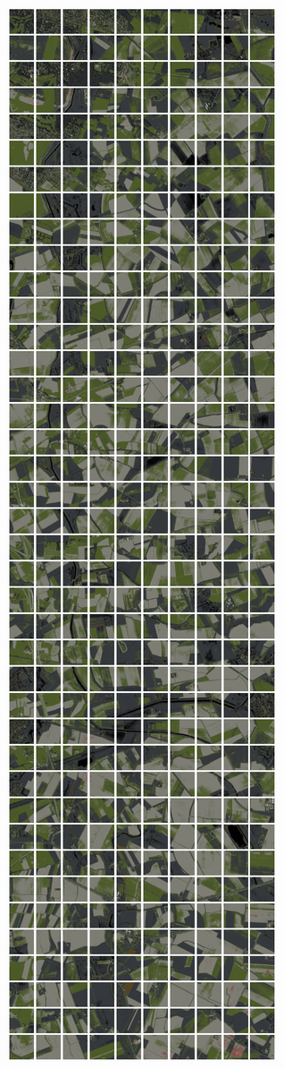<html>
<div>
<img src="https://github.com/HakkaTjakka/NL_TILE_MAP/blob/main/18/589/-1037/r.5890.-10370.png" height="44" width="44">
<img src="https://github.com/HakkaTjakka/NL_TILE_MAP/blob/main/18/589/-1037/r.5891.-10370.png" height="44" width="44">
<img src="https://github.com/HakkaTjakka/NL_TILE_MAP/blob/main/18/589/-1037/r.5892.-10370.png" height="44" width="44">
<img src="https://github.com/HakkaTjakka/NL_TILE_MAP/blob/main/18/589/-1037/r.5893.-10370.png" height="44" width="44">
<img src="https://github.com/HakkaTjakka/NL_TILE_MAP/blob/main/18/589/-1037/r.5894.-10370.png" height="44" width="44">
<img src="https://github.com/HakkaTjakka/NL_TILE_MAP/blob/main/18/589/-1037/r.5895.-10370.png" height="44" width="44">
<img src="https://github.com/HakkaTjakka/NL_TILE_MAP/blob/main/18/589/-1037/r.5896.-10370.png" height="44" width="44">
<img src="https://github.com/HakkaTjakka/NL_TILE_MAP/blob/main/18/589/-1037/r.5897.-10370.png" height="44" width="44">
<img src="https://github.com/HakkaTjakka/NL_TILE_MAP/blob/main/18/589/-1037/r.5898.-10370.png" height="44" width="44">
<img src="https://github.com/HakkaTjakka/NL_TILE_MAP/blob/main/18/589/-1037/r.5899.-10370.png" height="44" width="44">
<img src="https://github.com/HakkaTjakka/NL_TILE_MAP/blob/main/18/590/-1037/r.5900.-10370.png" height="44" width="44">
<img src="https://github.com/HakkaTjakka/NL_TILE_MAP/blob/main/18/590/-1037/r.5901.-10370.png" height="44" width="44">
<img src="https://github.com/HakkaTjakka/NL_TILE_MAP/blob/main/18/590/-1037/r.5902.-10370.png" height="44" width="44">
<img src="https://github.com/HakkaTjakka/NL_TILE_MAP/blob/main/18/590/-1037/r.5903.-10370.png" height="44" width="44">
<img src="https://github.com/HakkaTjakka/NL_TILE_MAP/blob/main/18/590/-1037/r.5904.-10370.png" height="44" width="44">
<img src="https://github.com/HakkaTjakka/NL_TILE_MAP/blob/main/18/590/-1037/r.5905.-10370.png" height="44" width="44">
<img src="https://github.com/HakkaTjakka/NL_TILE_MAP/blob/main/18/590/-1037/r.5906.-10370.png" height="44" width="44">
<img src="https://github.com/HakkaTjakka/NL_TILE_MAP/blob/main/18/590/-1037/r.5907.-10370.png" height="44" width="44">
<img src="https://github.com/HakkaTjakka/NL_TILE_MAP/blob/main/18/590/-1037/r.5908.-10370.png" height="44" width="44">
<img src="https://github.com/HakkaTjakka/NL_TILE_MAP/blob/main/18/590/-1037/r.5909.-10370.png" height="44" width="44">
<br>
<img src="https://github.com/HakkaTjakka/NL_TILE_MAP/blob/main/18/589/-1037/r.5890.-10369.png" height="44" width="44">
<img src="https://github.com/HakkaTjakka/NL_TILE_MAP/blob/main/18/589/-1037/r.5891.-10369.png" height="44" width="44">
<img src="https://github.com/HakkaTjakka/NL_TILE_MAP/blob/main/18/589/-1037/r.5892.-10369.png" height="44" width="44">
<img src="https://github.com/HakkaTjakka/NL_TILE_MAP/blob/main/18/589/-1037/r.5893.-10369.png" height="44" width="44">
<img src="https://github.com/HakkaTjakka/NL_TILE_MAP/blob/main/18/589/-1037/r.5894.-10369.png" height="44" width="44">
<img src="https://github.com/HakkaTjakka/NL_TILE_MAP/blob/main/18/589/-1037/r.5895.-10369.png" height="44" width="44">
<img src="https://github.com/HakkaTjakka/NL_TILE_MAP/blob/main/18/589/-1037/r.5896.-10369.png" height="44" width="44">
<img src="https://github.com/HakkaTjakka/NL_TILE_MAP/blob/main/18/589/-1037/r.5897.-10369.png" height="44" width="44">
<img src="https://github.com/HakkaTjakka/NL_TILE_MAP/blob/main/18/589/-1037/r.5898.-10369.png" height="44" width="44">
<img src="https://github.com/HakkaTjakka/NL_TILE_MAP/blob/main/18/589/-1037/r.5899.-10369.png" height="44" width="44">
<img src="https://github.com/HakkaTjakka/NL_TILE_MAP/blob/main/18/590/-1037/r.5900.-10369.png" height="44" width="44">
<img src="https://github.com/HakkaTjakka/NL_TILE_MAP/blob/main/18/590/-1037/r.5901.-10369.png" height="44" width="44">
<img src="https://github.com/HakkaTjakka/NL_TILE_MAP/blob/main/18/590/-1037/r.5902.-10369.png" height="44" width="44">
<img src="https://github.com/HakkaTjakka/NL_TILE_MAP/blob/main/18/590/-1037/r.5903.-10369.png" height="44" width="44">
<img src="https://github.com/HakkaTjakka/NL_TILE_MAP/blob/main/18/590/-1037/r.5904.-10369.png" height="44" width="44">
<img src="https://github.com/HakkaTjakka/NL_TILE_MAP/blob/main/18/590/-1037/r.5905.-10369.png" height="44" width="44">
<img src="https://github.com/HakkaTjakka/NL_TILE_MAP/blob/main/18/590/-1037/r.5906.-10369.png" height="44" width="44">
<img src="https://github.com/HakkaTjakka/NL_TILE_MAP/blob/main/18/590/-1037/r.5907.-10369.png" height="44" width="44">
<img src="https://github.com/HakkaTjakka/NL_TILE_MAP/blob/main/18/590/-1037/r.5908.-10369.png" height="44" width="44">
<img src="https://github.com/HakkaTjakka/NL_TILE_MAP/blob/main/18/590/-1037/r.5909.-10369.png" height="44" width="44">
<br>
<img src="https://github.com/HakkaTjakka/NL_TILE_MAP/blob/main/18/589/-1037/r.5890.-10368.png" height="44" width="44">
<img src="https://github.com/HakkaTjakka/NL_TILE_MAP/blob/main/18/589/-1037/r.5891.-10368.png" height="44" width="44">
<img src="https://github.com/HakkaTjakka/NL_TILE_MAP/blob/main/18/589/-1037/r.5892.-10368.png" height="44" width="44">
<img src="https://github.com/HakkaTjakka/NL_TILE_MAP/blob/main/18/589/-1037/r.5893.-10368.png" height="44" width="44">
<img src="https://github.com/HakkaTjakka/NL_TILE_MAP/blob/main/18/589/-1037/r.5894.-10368.png" height="44" width="44">
<img src="https://github.com/HakkaTjakka/NL_TILE_MAP/blob/main/18/589/-1037/r.5895.-10368.png" height="44" width="44">
<img src="https://github.com/HakkaTjakka/NL_TILE_MAP/blob/main/18/589/-1037/r.5896.-10368.png" height="44" width="44">
<img src="https://github.com/HakkaTjakka/NL_TILE_MAP/blob/main/18/589/-1037/r.5897.-10368.png" height="44" width="44">
<img src="https://github.com/HakkaTjakka/NL_TILE_MAP/blob/main/18/589/-1037/r.5898.-10368.png" height="44" width="44">
<img src="https://github.com/HakkaTjakka/NL_TILE_MAP/blob/main/18/589/-1037/r.5899.-10368.png" height="44" width="44">
<img src="https://github.com/HakkaTjakka/NL_TILE_MAP/blob/main/18/590/-1037/r.5900.-10368.png" height="44" width="44">
<img src="https://github.com/HakkaTjakka/NL_TILE_MAP/blob/main/18/590/-1037/r.5901.-10368.png" height="44" width="44">
<img src="https://github.com/HakkaTjakka/NL_TILE_MAP/blob/main/18/590/-1037/r.5902.-10368.png" height="44" width="44">
<img src="https://github.com/HakkaTjakka/NL_TILE_MAP/blob/main/18/590/-1037/r.5903.-10368.png" height="44" width="44">
<img src="https://github.com/HakkaTjakka/NL_TILE_MAP/blob/main/18/590/-1037/r.5904.-10368.png" height="44" width="44">
<img src="https://github.com/HakkaTjakka/NL_TILE_MAP/blob/main/18/590/-1037/r.5905.-10368.png" height="44" width="44">
<img src="https://github.com/HakkaTjakka/NL_TILE_MAP/blob/main/18/590/-1037/r.5906.-10368.png" height="44" width="44">
<img src="https://github.com/HakkaTjakka/NL_TILE_MAP/blob/main/18/590/-1037/r.5907.-10368.png" height="44" width="44">
<img src="https://github.com/HakkaTjakka/NL_TILE_MAP/blob/main/18/590/-1037/r.5908.-10368.png" height="44" width="44">
<img src="https://github.com/HakkaTjakka/NL_TILE_MAP/blob/main/18/590/-1037/r.5909.-10368.png" height="44" width="44">
<br>
<img src="https://github.com/HakkaTjakka/NL_TILE_MAP/blob/main/18/589/-1037/r.5890.-10367.png" height="44" width="44">
<img src="https://github.com/HakkaTjakka/NL_TILE_MAP/blob/main/18/589/-1037/r.5891.-10367.png" height="44" width="44">
<img src="https://github.com/HakkaTjakka/NL_TILE_MAP/blob/main/18/589/-1037/r.5892.-10367.png" height="44" width="44">
<img src="https://github.com/HakkaTjakka/NL_TILE_MAP/blob/main/18/589/-1037/r.5893.-10367.png" height="44" width="44">
<img src="https://github.com/HakkaTjakka/NL_TILE_MAP/blob/main/18/589/-1037/r.5894.-10367.png" height="44" width="44">
<img src="https://github.com/HakkaTjakka/NL_TILE_MAP/blob/main/18/589/-1037/r.5895.-10367.png" height="44" width="44">
<img src="https://github.com/HakkaTjakka/NL_TILE_MAP/blob/main/18/589/-1037/r.5896.-10367.png" height="44" width="44">
<img src="https://github.com/HakkaTjakka/NL_TILE_MAP/blob/main/18/589/-1037/r.5897.-10367.png" height="44" width="44">
<img src="https://github.com/HakkaTjakka/NL_TILE_MAP/blob/main/18/589/-1037/r.5898.-10367.png" height="44" width="44">
<img src="https://github.com/HakkaTjakka/NL_TILE_MAP/blob/main/18/589/-1037/r.5899.-10367.png" height="44" width="44">
<img src="https://github.com/HakkaTjakka/NL_TILE_MAP/blob/main/18/590/-1037/r.5900.-10367.png" height="44" width="44">
<img src="https://github.com/HakkaTjakka/NL_TILE_MAP/blob/main/18/590/-1037/r.5901.-10367.png" height="44" width="44">
<img src="https://github.com/HakkaTjakka/NL_TILE_MAP/blob/main/18/590/-1037/r.5902.-10367.png" height="44" width="44">
<img src="https://github.com/HakkaTjakka/NL_TILE_MAP/blob/main/18/590/-1037/r.5903.-10367.png" height="44" width="44">
<img src="https://github.com/HakkaTjakka/NL_TILE_MAP/blob/main/18/590/-1037/r.5904.-10367.png" height="44" width="44">
<img src="https://github.com/HakkaTjakka/NL_TILE_MAP/blob/main/18/590/-1037/r.5905.-10367.png" height="44" width="44">
<img src="https://github.com/HakkaTjakka/NL_TILE_MAP/blob/main/18/590/-1037/r.5906.-10367.png" height="44" width="44">
<img src="https://github.com/HakkaTjakka/NL_TILE_MAP/blob/main/18/590/-1037/r.5907.-10367.png" height="44" width="44">
<img src="https://github.com/HakkaTjakka/NL_TILE_MAP/blob/main/18/590/-1037/r.5908.-10367.png" height="44" width="44">
<img src="https://github.com/HakkaTjakka/NL_TILE_MAP/blob/main/18/590/-1037/r.5909.-10367.png" height="44" width="44">
<br>
<img src="https://github.com/HakkaTjakka/NL_TILE_MAP/blob/main/18/589/-1037/r.5890.-10366.png" height="44" width="44">
<img src="https://github.com/HakkaTjakka/NL_TILE_MAP/blob/main/18/589/-1037/r.5891.-10366.png" height="44" width="44">
<img src="https://github.com/HakkaTjakka/NL_TILE_MAP/blob/main/18/589/-1037/r.5892.-10366.png" height="44" width="44">
<img src="https://github.com/HakkaTjakka/NL_TILE_MAP/blob/main/18/589/-1037/r.5893.-10366.png" height="44" width="44">
<img src="https://github.com/HakkaTjakka/NL_TILE_MAP/blob/main/18/589/-1037/r.5894.-10366.png" height="44" width="44">
<img src="https://github.com/HakkaTjakka/NL_TILE_MAP/blob/main/18/589/-1037/r.5895.-10366.png" height="44" width="44">
<img src="https://github.com/HakkaTjakka/NL_TILE_MAP/blob/main/18/589/-1037/r.5896.-10366.png" height="44" width="44">
<img src="https://github.com/HakkaTjakka/NL_TILE_MAP/blob/main/18/589/-1037/r.5897.-10366.png" height="44" width="44">
<img src="https://github.com/HakkaTjakka/NL_TILE_MAP/blob/main/18/589/-1037/r.5898.-10366.png" height="44" width="44">
<img src="https://github.com/HakkaTjakka/NL_TILE_MAP/blob/main/18/589/-1037/r.5899.-10366.png" height="44" width="44">
<img src="https://github.com/HakkaTjakka/NL_TILE_MAP/blob/main/18/590/-1037/r.5900.-10366.png" height="44" width="44">
<img src="https://github.com/HakkaTjakka/NL_TILE_MAP/blob/main/18/590/-1037/r.5901.-10366.png" height="44" width="44">
<img src="https://github.com/HakkaTjakka/NL_TILE_MAP/blob/main/18/590/-1037/r.5902.-10366.png" height="44" width="44">
<img src="https://github.com/HakkaTjakka/NL_TILE_MAP/blob/main/18/590/-1037/r.5903.-10366.png" height="44" width="44">
<img src="https://github.com/HakkaTjakka/NL_TILE_MAP/blob/main/18/590/-1037/r.5904.-10366.png" height="44" width="44">
<img src="https://github.com/HakkaTjakka/NL_TILE_MAP/blob/main/18/590/-1037/r.5905.-10366.png" height="44" width="44">
<img src="https://github.com/HakkaTjakka/NL_TILE_MAP/blob/main/18/590/-1037/r.5906.-10366.png" height="44" width="44">
<img src="https://github.com/HakkaTjakka/NL_TILE_MAP/blob/main/18/590/-1037/r.5907.-10366.png" height="44" width="44">
<img src="https://github.com/HakkaTjakka/NL_TILE_MAP/blob/main/18/590/-1037/r.5908.-10366.png" height="44" width="44">
<img src="https://github.com/HakkaTjakka/NL_TILE_MAP/blob/main/18/590/-1037/r.5909.-10366.png" height="44" width="44">
<br>
<img src="https://github.com/HakkaTjakka/NL_TILE_MAP/blob/main/18/589/-1037/r.5890.-10365.png" height="44" width="44">
<img src="https://github.com/HakkaTjakka/NL_TILE_MAP/blob/main/18/589/-1037/r.5891.-10365.png" height="44" width="44">
<img src="https://github.com/HakkaTjakka/NL_TILE_MAP/blob/main/18/589/-1037/r.5892.-10365.png" height="44" width="44">
<img src="https://github.com/HakkaTjakka/NL_TILE_MAP/blob/main/18/589/-1037/r.5893.-10365.png" height="44" width="44">
<img src="https://github.com/HakkaTjakka/NL_TILE_MAP/blob/main/18/589/-1037/r.5894.-10365.png" height="44" width="44">
<img src="https://github.com/HakkaTjakka/NL_TILE_MAP/blob/main/18/589/-1037/r.5895.-10365.png" height="44" width="44">
<img src="https://github.com/HakkaTjakka/NL_TILE_MAP/blob/main/18/589/-1037/r.5896.-10365.png" height="44" width="44">
<img src="https://github.com/HakkaTjakka/NL_TILE_MAP/blob/main/18/589/-1037/r.5897.-10365.png" height="44" width="44">
<img src="https://github.com/HakkaTjakka/NL_TILE_MAP/blob/main/18/589/-1037/r.5898.-10365.png" height="44" width="44">
<img src="https://github.com/HakkaTjakka/NL_TILE_MAP/blob/main/18/589/-1037/r.5899.-10365.png" height="44" width="44">
<img src="https://github.com/HakkaTjakka/NL_TILE_MAP/blob/main/18/590/-1037/r.5900.-10365.png" height="44" width="44">
<img src="https://github.com/HakkaTjakka/NL_TILE_MAP/blob/main/18/590/-1037/r.5901.-10365.png" height="44" width="44">
<img src="https://github.com/HakkaTjakka/NL_TILE_MAP/blob/main/18/590/-1037/r.5902.-10365.png" height="44" width="44">
<img src="https://github.com/HakkaTjakka/NL_TILE_MAP/blob/main/18/590/-1037/r.5903.-10365.png" height="44" width="44">
<img src="https://github.com/HakkaTjakka/NL_TILE_MAP/blob/main/18/590/-1037/r.5904.-10365.png" height="44" width="44">
<img src="https://github.com/HakkaTjakka/NL_TILE_MAP/blob/main/18/590/-1037/r.5905.-10365.png" height="44" width="44">
<img src="https://github.com/HakkaTjakka/NL_TILE_MAP/blob/main/18/590/-1037/r.5906.-10365.png" height="44" width="44">
<img src="https://github.com/HakkaTjakka/NL_TILE_MAP/blob/main/18/590/-1037/r.5907.-10365.png" height="44" width="44">
<img src="https://github.com/HakkaTjakka/NL_TILE_MAP/blob/main/18/590/-1037/r.5908.-10365.png" height="44" width="44">
<img src="https://github.com/HakkaTjakka/NL_TILE_MAP/blob/main/18/590/-1037/r.5909.-10365.png" height="44" width="44">
<br>
<img src="https://github.com/HakkaTjakka/NL_TILE_MAP/blob/main/18/589/-1037/r.5890.-10364.png" height="44" width="44">
<img src="https://github.com/HakkaTjakka/NL_TILE_MAP/blob/main/18/589/-1037/r.5891.-10364.png" height="44" width="44">
<img src="https://github.com/HakkaTjakka/NL_TILE_MAP/blob/main/18/589/-1037/r.5892.-10364.png" height="44" width="44">
<img src="https://github.com/HakkaTjakka/NL_TILE_MAP/blob/main/18/589/-1037/r.5893.-10364.png" height="44" width="44">
<img src="https://github.com/HakkaTjakka/NL_TILE_MAP/blob/main/18/589/-1037/r.5894.-10364.png" height="44" width="44">
<img src="https://github.com/HakkaTjakka/NL_TILE_MAP/blob/main/18/589/-1037/r.5895.-10364.png" height="44" width="44">
<img src="https://github.com/HakkaTjakka/NL_TILE_MAP/blob/main/18/589/-1037/r.5896.-10364.png" height="44" width="44">
<img src="https://github.com/HakkaTjakka/NL_TILE_MAP/blob/main/18/589/-1037/r.5897.-10364.png" height="44" width="44">
<img src="https://github.com/HakkaTjakka/NL_TILE_MAP/blob/main/18/589/-1037/r.5898.-10364.png" height="44" width="44">
<img src="https://github.com/HakkaTjakka/NL_TILE_MAP/blob/main/18/589/-1037/r.5899.-10364.png" height="44" width="44">
<img src="https://github.com/HakkaTjakka/NL_TILE_MAP/blob/main/18/590/-1037/r.5900.-10364.png" height="44" width="44">
<img src="https://github.com/HakkaTjakka/NL_TILE_MAP/blob/main/18/590/-1037/r.5901.-10364.png" height="44" width="44">
<img src="https://github.com/HakkaTjakka/NL_TILE_MAP/blob/main/18/590/-1037/r.5902.-10364.png" height="44" width="44">
<img src="https://github.com/HakkaTjakka/NL_TILE_MAP/blob/main/18/590/-1037/r.5903.-10364.png" height="44" width="44">
<img src="https://github.com/HakkaTjakka/NL_TILE_MAP/blob/main/18/590/-1037/r.5904.-10364.png" height="44" width="44">
<img src="https://github.com/HakkaTjakka/NL_TILE_MAP/blob/main/18/590/-1037/r.5905.-10364.png" height="44" width="44">
<img src="https://github.com/HakkaTjakka/NL_TILE_MAP/blob/main/18/590/-1037/r.5906.-10364.png" height="44" width="44">
<img src="https://github.com/HakkaTjakka/NL_TILE_MAP/blob/main/18/590/-1037/r.5907.-10364.png" height="44" width="44">
<img src="https://github.com/HakkaTjakka/NL_TILE_MAP/blob/main/18/590/-1037/r.5908.-10364.png" height="44" width="44">
<img src="https://github.com/HakkaTjakka/NL_TILE_MAP/blob/main/18/590/-1037/r.5909.-10364.png" height="44" width="44">
<br>
<img src="https://github.com/HakkaTjakka/NL_TILE_MAP/blob/main/18/589/-1037/r.5890.-10363.png" height="44" width="44">
<img src="https://github.com/HakkaTjakka/NL_TILE_MAP/blob/main/18/589/-1037/r.5891.-10363.png" height="44" width="44">
<img src="https://github.com/HakkaTjakka/NL_TILE_MAP/blob/main/18/589/-1037/r.5892.-10363.png" height="44" width="44">
<img src="https://github.com/HakkaTjakka/NL_TILE_MAP/blob/main/18/589/-1037/r.5893.-10363.png" height="44" width="44">
<img src="https://github.com/HakkaTjakka/NL_TILE_MAP/blob/main/18/589/-1037/r.5894.-10363.png" height="44" width="44">
<img src="https://github.com/HakkaTjakka/NL_TILE_MAP/blob/main/18/589/-1037/r.5895.-10363.png" height="44" width="44">
<img src="https://github.com/HakkaTjakka/NL_TILE_MAP/blob/main/18/589/-1037/r.5896.-10363.png" height="44" width="44">
<img src="https://github.com/HakkaTjakka/NL_TILE_MAP/blob/main/18/589/-1037/r.5897.-10363.png" height="44" width="44">
<img src="https://github.com/HakkaTjakka/NL_TILE_MAP/blob/main/18/589/-1037/r.5898.-10363.png" height="44" width="44">
<img src="https://github.com/HakkaTjakka/NL_TILE_MAP/blob/main/18/589/-1037/r.5899.-10363.png" height="44" width="44">
<img src="https://github.com/HakkaTjakka/NL_TILE_MAP/blob/main/18/590/-1037/r.5900.-10363.png" height="44" width="44">
<img src="https://github.com/HakkaTjakka/NL_TILE_MAP/blob/main/18/590/-1037/r.5901.-10363.png" height="44" width="44">
<img src="https://github.com/HakkaTjakka/NL_TILE_MAP/blob/main/18/590/-1037/r.5902.-10363.png" height="44" width="44">
<img src="https://github.com/HakkaTjakka/NL_TILE_MAP/blob/main/18/590/-1037/r.5903.-10363.png" height="44" width="44">
<img src="https://github.com/HakkaTjakka/NL_TILE_MAP/blob/main/18/590/-1037/r.5904.-10363.png" height="44" width="44">
<img src="https://github.com/HakkaTjakka/NL_TILE_MAP/blob/main/18/590/-1037/r.5905.-10363.png" height="44" width="44">
<img src="https://github.com/HakkaTjakka/NL_TILE_MAP/blob/main/18/590/-1037/r.5906.-10363.png" height="44" width="44">
<img src="https://github.com/HakkaTjakka/NL_TILE_MAP/blob/main/18/590/-1037/r.5907.-10363.png" height="44" width="44">
<img src="https://github.com/HakkaTjakka/NL_TILE_MAP/blob/main/18/590/-1037/r.5908.-10363.png" height="44" width="44">
<img src="https://github.com/HakkaTjakka/NL_TILE_MAP/blob/main/18/590/-1037/r.5909.-10363.png" height="44" width="44">
<br>
<img src="https://github.com/HakkaTjakka/NL_TILE_MAP/blob/main/18/589/-1037/r.5890.-10362.png" height="44" width="44">
<img src="https://github.com/HakkaTjakka/NL_TILE_MAP/blob/main/18/589/-1037/r.5891.-10362.png" height="44" width="44">
<img src="https://github.com/HakkaTjakka/NL_TILE_MAP/blob/main/18/589/-1037/r.5892.-10362.png" height="44" width="44">
<img src="https://github.com/HakkaTjakka/NL_TILE_MAP/blob/main/18/589/-1037/r.5893.-10362.png" height="44" width="44">
<img src="https://github.com/HakkaTjakka/NL_TILE_MAP/blob/main/18/589/-1037/r.5894.-10362.png" height="44" width="44">
<img src="https://github.com/HakkaTjakka/NL_TILE_MAP/blob/main/18/589/-1037/r.5895.-10362.png" height="44" width="44">
<img src="https://github.com/HakkaTjakka/NL_TILE_MAP/blob/main/18/589/-1037/r.5896.-10362.png" height="44" width="44">
<img src="https://github.com/HakkaTjakka/NL_TILE_MAP/blob/main/18/589/-1037/r.5897.-10362.png" height="44" width="44">
<img src="https://github.com/HakkaTjakka/NL_TILE_MAP/blob/main/18/589/-1037/r.5898.-10362.png" height="44" width="44">
<img src="https://github.com/HakkaTjakka/NL_TILE_MAP/blob/main/18/589/-1037/r.5899.-10362.png" height="44" width="44">
<img src="https://github.com/HakkaTjakka/NL_TILE_MAP/blob/main/18/590/-1037/r.5900.-10362.png" height="44" width="44">
<img src="https://github.com/HakkaTjakka/NL_TILE_MAP/blob/main/18/590/-1037/r.5901.-10362.png" height="44" width="44">
<img src="https://github.com/HakkaTjakka/NL_TILE_MAP/blob/main/18/590/-1037/r.5902.-10362.png" height="44" width="44">
<img src="https://github.com/HakkaTjakka/NL_TILE_MAP/blob/main/18/590/-1037/r.5903.-10362.png" height="44" width="44">
<img src="https://github.com/HakkaTjakka/NL_TILE_MAP/blob/main/18/590/-1037/r.5904.-10362.png" height="44" width="44">
<img src="https://github.com/HakkaTjakka/NL_TILE_MAP/blob/main/18/590/-1037/r.5905.-10362.png" height="44" width="44">
<img src="https://github.com/HakkaTjakka/NL_TILE_MAP/blob/main/18/590/-1037/r.5906.-10362.png" height="44" width="44">
<img src="https://github.com/HakkaTjakka/NL_TILE_MAP/blob/main/18/590/-1037/r.5907.-10362.png" height="44" width="44">
<img src="https://github.com/HakkaTjakka/NL_TILE_MAP/blob/main/18/590/-1037/r.5908.-10362.png" height="44" width="44">
<img src="https://github.com/HakkaTjakka/NL_TILE_MAP/blob/main/18/590/-1037/r.5909.-10362.png" height="44" width="44">
<br>
<img src="https://github.com/HakkaTjakka/NL_TILE_MAP/blob/main/18/589/-1037/r.5890.-10361.png" height="44" width="44">
<img src="https://github.com/HakkaTjakka/NL_TILE_MAP/blob/main/18/589/-1037/r.5891.-10361.png" height="44" width="44">
<img src="https://github.com/HakkaTjakka/NL_TILE_MAP/blob/main/18/589/-1037/r.5892.-10361.png" height="44" width="44">
<img src="https://github.com/HakkaTjakka/NL_TILE_MAP/blob/main/18/589/-1037/r.5893.-10361.png" height="44" width="44">
<img src="https://github.com/HakkaTjakka/NL_TILE_MAP/blob/main/18/589/-1037/r.5894.-10361.png" height="44" width="44">
<img src="https://github.com/HakkaTjakka/NL_TILE_MAP/blob/main/18/589/-1037/r.5895.-10361.png" height="44" width="44">
<img src="https://github.com/HakkaTjakka/NL_TILE_MAP/blob/main/18/589/-1037/r.5896.-10361.png" height="44" width="44">
<img src="https://github.com/HakkaTjakka/NL_TILE_MAP/blob/main/18/589/-1037/r.5897.-10361.png" height="44" width="44">
<img src="https://github.com/HakkaTjakka/NL_TILE_MAP/blob/main/18/589/-1037/r.5898.-10361.png" height="44" width="44">
<img src="https://github.com/HakkaTjakka/NL_TILE_MAP/blob/main/18/589/-1037/r.5899.-10361.png" height="44" width="44">
<img src="https://github.com/HakkaTjakka/NL_TILE_MAP/blob/main/18/590/-1037/r.5900.-10361.png" height="44" width="44">
<img src="https://github.com/HakkaTjakka/NL_TILE_MAP/blob/main/18/590/-1037/r.5901.-10361.png" height="44" width="44">
<img src="https://github.com/HakkaTjakka/NL_TILE_MAP/blob/main/18/590/-1037/r.5902.-10361.png" height="44" width="44">
<img src="https://github.com/HakkaTjakka/NL_TILE_MAP/blob/main/18/590/-1037/r.5903.-10361.png" height="44" width="44">
<img src="https://github.com/HakkaTjakka/NL_TILE_MAP/blob/main/18/590/-1037/r.5904.-10361.png" height="44" width="44">
<img src="https://github.com/HakkaTjakka/NL_TILE_MAP/blob/main/18/590/-1037/r.5905.-10361.png" height="44" width="44">
<img src="https://github.com/HakkaTjakka/NL_TILE_MAP/blob/main/18/590/-1037/r.5906.-10361.png" height="44" width="44">
<img src="https://github.com/HakkaTjakka/NL_TILE_MAP/blob/main/18/590/-1037/r.5907.-10361.png" height="44" width="44">
<img src="https://github.com/HakkaTjakka/NL_TILE_MAP/blob/main/18/590/-1037/r.5908.-10361.png" height="44" width="44">
<img src="https://github.com/HakkaTjakka/NL_TILE_MAP/blob/main/18/590/-1037/r.5909.-10361.png" height="44" width="44">
<br>
<img src="https://github.com/HakkaTjakka/NL_TILE_MAP/blob/main/18/589/-1036/r.5890.-10360.png" height="44" width="44">
<img src="https://github.com/HakkaTjakka/NL_TILE_MAP/blob/main/18/589/-1036/r.5891.-10360.png" height="44" width="44">
<img src="https://github.com/HakkaTjakka/NL_TILE_MAP/blob/main/18/589/-1036/r.5892.-10360.png" height="44" width="44">
<img src="https://github.com/HakkaTjakka/NL_TILE_MAP/blob/main/18/589/-1036/r.5893.-10360.png" height="44" width="44">
<img src="https://github.com/HakkaTjakka/NL_TILE_MAP/blob/main/18/589/-1036/r.5894.-10360.png" height="44" width="44">
<img src="https://github.com/HakkaTjakka/NL_TILE_MAP/blob/main/18/589/-1036/r.5895.-10360.png" height="44" width="44">
<img src="https://github.com/HakkaTjakka/NL_TILE_MAP/blob/main/18/589/-1036/r.5896.-10360.png" height="44" width="44">
<img src="https://github.com/HakkaTjakka/NL_TILE_MAP/blob/main/18/589/-1036/r.5897.-10360.png" height="44" width="44">
<img src="https://github.com/HakkaTjakka/NL_TILE_MAP/blob/main/18/589/-1036/r.5898.-10360.png" height="44" width="44">
<img src="https://github.com/HakkaTjakka/NL_TILE_MAP/blob/main/18/589/-1036/r.5899.-10360.png" height="44" width="44">
<img src="https://github.com/HakkaTjakka/NL_TILE_MAP/blob/main/18/590/-1036/r.5900.-10360.png" height="44" width="44">
<img src="https://github.com/HakkaTjakka/NL_TILE_MAP/blob/main/18/590/-1036/r.5901.-10360.png" height="44" width="44">
<img src="https://github.com/HakkaTjakka/NL_TILE_MAP/blob/main/18/590/-1036/r.5902.-10360.png" height="44" width="44">
<img src="https://github.com/HakkaTjakka/NL_TILE_MAP/blob/main/18/590/-1036/r.5903.-10360.png" height="44" width="44">
<img src="https://github.com/HakkaTjakka/NL_TILE_MAP/blob/main/18/590/-1036/r.5904.-10360.png" height="44" width="44">
<img src="https://github.com/HakkaTjakka/NL_TILE_MAP/blob/main/18/590/-1036/r.5905.-10360.png" height="44" width="44">
<img src="https://github.com/HakkaTjakka/NL_TILE_MAP/blob/main/18/590/-1036/r.5906.-10360.png" height="44" width="44">
<img src="https://github.com/HakkaTjakka/NL_TILE_MAP/blob/main/18/590/-1036/r.5907.-10360.png" height="44" width="44">
<img src="https://github.com/HakkaTjakka/NL_TILE_MAP/blob/main/18/590/-1036/r.5908.-10360.png" height="44" width="44">
<img src="https://github.com/HakkaTjakka/NL_TILE_MAP/blob/main/18/590/-1036/r.5909.-10360.png" height="44" width="44">
<br>
<img src="https://github.com/HakkaTjakka/NL_TILE_MAP/blob/main/18/589/-1036/r.5890.-10359.png" height="44" width="44">
<img src="https://github.com/HakkaTjakka/NL_TILE_MAP/blob/main/18/589/-1036/r.5891.-10359.png" height="44" width="44">
<img src="https://github.com/HakkaTjakka/NL_TILE_MAP/blob/main/18/589/-1036/r.5892.-10359.png" height="44" width="44">
<img src="https://github.com/HakkaTjakka/NL_TILE_MAP/blob/main/18/589/-1036/r.5893.-10359.png" height="44" width="44">
<img src="https://github.com/HakkaTjakka/NL_TILE_MAP/blob/main/18/589/-1036/r.5894.-10359.png" height="44" width="44">
<img src="https://github.com/HakkaTjakka/NL_TILE_MAP/blob/main/18/589/-1036/r.5895.-10359.png" height="44" width="44">
<img src="https://github.com/HakkaTjakka/NL_TILE_MAP/blob/main/18/589/-1036/r.5896.-10359.png" height="44" width="44">
<img src="https://github.com/HakkaTjakka/NL_TILE_MAP/blob/main/18/589/-1036/r.5897.-10359.png" height="44" width="44">
<img src="https://github.com/HakkaTjakka/NL_TILE_MAP/blob/main/18/589/-1036/r.5898.-10359.png" height="44" width="44">
<img src="https://github.com/HakkaTjakka/NL_TILE_MAP/blob/main/18/589/-1036/r.5899.-10359.png" height="44" width="44">
<img src="https://github.com/HakkaTjakka/NL_TILE_MAP/blob/main/18/590/-1036/r.5900.-10359.png" height="44" width="44">
<img src="https://github.com/HakkaTjakka/NL_TILE_MAP/blob/main/18/590/-1036/r.5901.-10359.png" height="44" width="44">
<img src="https://github.com/HakkaTjakka/NL_TILE_MAP/blob/main/18/590/-1036/r.5902.-10359.png" height="44" width="44">
<img src="https://github.com/HakkaTjakka/NL_TILE_MAP/blob/main/18/590/-1036/r.5903.-10359.png" height="44" width="44">
<img src="https://github.com/HakkaTjakka/NL_TILE_MAP/blob/main/18/590/-1036/r.5904.-10359.png" height="44" width="44">
<img src="https://github.com/HakkaTjakka/NL_TILE_MAP/blob/main/18/590/-1036/r.5905.-10359.png" height="44" width="44">
<img src="https://github.com/HakkaTjakka/NL_TILE_MAP/blob/main/18/590/-1036/r.5906.-10359.png" height="44" width="44">
<img src="https://github.com/HakkaTjakka/NL_TILE_MAP/blob/main/18/590/-1036/r.5907.-10359.png" height="44" width="44">
<img src="https://github.com/HakkaTjakka/NL_TILE_MAP/blob/main/18/590/-1036/r.5908.-10359.png" height="44" width="44">
<img src="https://github.com/HakkaTjakka/NL_TILE_MAP/blob/main/18/590/-1036/r.5909.-10359.png" height="44" width="44">
<br>
<img src="https://github.com/HakkaTjakka/NL_TILE_MAP/blob/main/18/589/-1036/r.5890.-10358.png" height="44" width="44">
<img src="https://github.com/HakkaTjakka/NL_TILE_MAP/blob/main/18/589/-1036/r.5891.-10358.png" height="44" width="44">
<img src="https://github.com/HakkaTjakka/NL_TILE_MAP/blob/main/18/589/-1036/r.5892.-10358.png" height="44" width="44">
<img src="https://github.com/HakkaTjakka/NL_TILE_MAP/blob/main/18/589/-1036/r.5893.-10358.png" height="44" width="44">
<img src="https://github.com/HakkaTjakka/NL_TILE_MAP/blob/main/18/589/-1036/r.5894.-10358.png" height="44" width="44">
<img src="https://github.com/HakkaTjakka/NL_TILE_MAP/blob/main/18/589/-1036/r.5895.-10358.png" height="44" width="44">
<img src="https://github.com/HakkaTjakka/NL_TILE_MAP/blob/main/18/589/-1036/r.5896.-10358.png" height="44" width="44">
<img src="https://github.com/HakkaTjakka/NL_TILE_MAP/blob/main/18/589/-1036/r.5897.-10358.png" height="44" width="44">
<img src="https://github.com/HakkaTjakka/NL_TILE_MAP/blob/main/18/589/-1036/r.5898.-10358.png" height="44" width="44">
<img src="https://github.com/HakkaTjakka/NL_TILE_MAP/blob/main/18/589/-1036/r.5899.-10358.png" height="44" width="44">
<img src="https://github.com/HakkaTjakka/NL_TILE_MAP/blob/main/18/590/-1036/r.5900.-10358.png" height="44" width="44">
<img src="https://github.com/HakkaTjakka/NL_TILE_MAP/blob/main/18/590/-1036/r.5901.-10358.png" height="44" width="44">
<img src="https://github.com/HakkaTjakka/NL_TILE_MAP/blob/main/18/590/-1036/r.5902.-10358.png" height="44" width="44">
<img src="https://github.com/HakkaTjakka/NL_TILE_MAP/blob/main/18/590/-1036/r.5903.-10358.png" height="44" width="44">
<img src="https://github.com/HakkaTjakka/NL_TILE_MAP/blob/main/18/590/-1036/r.5904.-10358.png" height="44" width="44">
<img src="https://github.com/HakkaTjakka/NL_TILE_MAP/blob/main/18/590/-1036/r.5905.-10358.png" height="44" width="44">
<img src="https://github.com/HakkaTjakka/NL_TILE_MAP/blob/main/18/590/-1036/r.5906.-10358.png" height="44" width="44">
<img src="https://github.com/HakkaTjakka/NL_TILE_MAP/blob/main/18/590/-1036/r.5907.-10358.png" height="44" width="44">
<img src="https://github.com/HakkaTjakka/NL_TILE_MAP/blob/main/18/590/-1036/r.5908.-10358.png" height="44" width="44">
<img src="https://github.com/HakkaTjakka/NL_TILE_MAP/blob/main/18/590/-1036/r.5909.-10358.png" height="44" width="44">
<br>
<img src="https://github.com/HakkaTjakka/NL_TILE_MAP/blob/main/18/589/-1036/r.5890.-10357.png" height="44" width="44">
<img src="https://github.com/HakkaTjakka/NL_TILE_MAP/blob/main/18/589/-1036/r.5891.-10357.png" height="44" width="44">
<img src="https://github.com/HakkaTjakka/NL_TILE_MAP/blob/main/18/589/-1036/r.5892.-10357.png" height="44" width="44">
<img src="https://github.com/HakkaTjakka/NL_TILE_MAP/blob/main/18/589/-1036/r.5893.-10357.png" height="44" width="44">
<img src="https://github.com/HakkaTjakka/NL_TILE_MAP/blob/main/18/589/-1036/r.5894.-10357.png" height="44" width="44">
<img src="https://github.com/HakkaTjakka/NL_TILE_MAP/blob/main/18/589/-1036/r.5895.-10357.png" height="44" width="44">
<img src="https://github.com/HakkaTjakka/NL_TILE_MAP/blob/main/18/589/-1036/r.5896.-10357.png" height="44" width="44">
<img src="https://github.com/HakkaTjakka/NL_TILE_MAP/blob/main/18/589/-1036/r.5897.-10357.png" height="44" width="44">
<img src="https://github.com/HakkaTjakka/NL_TILE_MAP/blob/main/18/589/-1036/r.5898.-10357.png" height="44" width="44">
<img src="https://github.com/HakkaTjakka/NL_TILE_MAP/blob/main/18/589/-1036/r.5899.-10357.png" height="44" width="44">
<img src="https://github.com/HakkaTjakka/NL_TILE_MAP/blob/main/18/590/-1036/r.5900.-10357.png" height="44" width="44">
<img src="https://github.com/HakkaTjakka/NL_TILE_MAP/blob/main/18/590/-1036/r.5901.-10357.png" height="44" width="44">
<img src="https://github.com/HakkaTjakka/NL_TILE_MAP/blob/main/18/590/-1036/r.5902.-10357.png" height="44" width="44">
<img src="https://github.com/HakkaTjakka/NL_TILE_MAP/blob/main/18/590/-1036/r.5903.-10357.png" height="44" width="44">
<img src="https://github.com/HakkaTjakka/NL_TILE_MAP/blob/main/18/590/-1036/r.5904.-10357.png" height="44" width="44">
<img src="https://github.com/HakkaTjakka/NL_TILE_MAP/blob/main/18/590/-1036/r.5905.-10357.png" height="44" width="44">
<img src="https://github.com/HakkaTjakka/NL_TILE_MAP/blob/main/18/590/-1036/r.5906.-10357.png" height="44" width="44">
<img src="https://github.com/HakkaTjakka/NL_TILE_MAP/blob/main/18/590/-1036/r.5907.-10357.png" height="44" width="44">
<img src="https://github.com/HakkaTjakka/NL_TILE_MAP/blob/main/18/590/-1036/r.5908.-10357.png" height="44" width="44">
<img src="https://github.com/HakkaTjakka/NL_TILE_MAP/blob/main/18/590/-1036/r.5909.-10357.png" height="44" width="44">
<br>
<img src="https://github.com/HakkaTjakka/NL_TILE_MAP/blob/main/18/589/-1036/r.5890.-10356.png" height="44" width="44">
<img src="https://github.com/HakkaTjakka/NL_TILE_MAP/blob/main/18/589/-1036/r.5891.-10356.png" height="44" width="44">
<img src="https://github.com/HakkaTjakka/NL_TILE_MAP/blob/main/18/589/-1036/r.5892.-10356.png" height="44" width="44">
<img src="https://github.com/HakkaTjakka/NL_TILE_MAP/blob/main/18/589/-1036/r.5893.-10356.png" height="44" width="44">
<img src="https://github.com/HakkaTjakka/NL_TILE_MAP/blob/main/18/589/-1036/r.5894.-10356.png" height="44" width="44">
<img src="https://github.com/HakkaTjakka/NL_TILE_MAP/blob/main/18/589/-1036/r.5895.-10356.png" height="44" width="44">
<img src="https://github.com/HakkaTjakka/NL_TILE_MAP/blob/main/18/589/-1036/r.5896.-10356.png" height="44" width="44">
<img src="https://github.com/HakkaTjakka/NL_TILE_MAP/blob/main/18/589/-1036/r.5897.-10356.png" height="44" width="44">
<img src="https://github.com/HakkaTjakka/NL_TILE_MAP/blob/main/18/589/-1036/r.5898.-10356.png" height="44" width="44">
<img src="https://github.com/HakkaTjakka/NL_TILE_MAP/blob/main/18/589/-1036/r.5899.-10356.png" height="44" width="44">
<img src="https://github.com/HakkaTjakka/NL_TILE_MAP/blob/main/18/590/-1036/r.5900.-10356.png" height="44" width="44">
<img src="https://github.com/HakkaTjakka/NL_TILE_MAP/blob/main/18/590/-1036/r.5901.-10356.png" height="44" width="44">
<img src="https://github.com/HakkaTjakka/NL_TILE_MAP/blob/main/18/590/-1036/r.5902.-10356.png" height="44" width="44">
<img src="https://github.com/HakkaTjakka/NL_TILE_MAP/blob/main/18/590/-1036/r.5903.-10356.png" height="44" width="44">
<img src="https://github.com/HakkaTjakka/NL_TILE_MAP/blob/main/18/590/-1036/r.5904.-10356.png" height="44" width="44">
<img src="https://github.com/HakkaTjakka/NL_TILE_MAP/blob/main/18/590/-1036/r.5905.-10356.png" height="44" width="44">
<img src="https://github.com/HakkaTjakka/NL_TILE_MAP/blob/main/18/590/-1036/r.5906.-10356.png" height="44" width="44">
<img src="https://github.com/HakkaTjakka/NL_TILE_MAP/blob/main/18/590/-1036/r.5907.-10356.png" height="44" width="44">
<img src="https://github.com/HakkaTjakka/NL_TILE_MAP/blob/main/18/590/-1036/r.5908.-10356.png" height="44" width="44">
<img src="https://github.com/HakkaTjakka/NL_TILE_MAP/blob/main/18/590/-1036/r.5909.-10356.png" height="44" width="44">
<br>
<img src="https://github.com/HakkaTjakka/NL_TILE_MAP/blob/main/18/589/-1036/r.5890.-10355.png" height="44" width="44">
<img src="https://github.com/HakkaTjakka/NL_TILE_MAP/blob/main/18/589/-1036/r.5891.-10355.png" height="44" width="44">
<img src="https://github.com/HakkaTjakka/NL_TILE_MAP/blob/main/18/589/-1036/r.5892.-10355.png" height="44" width="44">
<img src="https://github.com/HakkaTjakka/NL_TILE_MAP/blob/main/18/589/-1036/r.5893.-10355.png" height="44" width="44">
<img src="https://github.com/HakkaTjakka/NL_TILE_MAP/blob/main/18/589/-1036/r.5894.-10355.png" height="44" width="44">
<img src="https://github.com/HakkaTjakka/NL_TILE_MAP/blob/main/18/589/-1036/r.5895.-10355.png" height="44" width="44">
<img src="https://github.com/HakkaTjakka/NL_TILE_MAP/blob/main/18/589/-1036/r.5896.-10355.png" height="44" width="44">
<img src="https://github.com/HakkaTjakka/NL_TILE_MAP/blob/main/18/589/-1036/r.5897.-10355.png" height="44" width="44">
<img src="https://github.com/HakkaTjakka/NL_TILE_MAP/blob/main/18/589/-1036/r.5898.-10355.png" height="44" width="44">
<img src="https://github.com/HakkaTjakka/NL_TILE_MAP/blob/main/18/589/-1036/r.5899.-10355.png" height="44" width="44">
<img src="https://github.com/HakkaTjakka/NL_TILE_MAP/blob/main/18/590/-1036/r.5900.-10355.png" height="44" width="44">
<img src="https://github.com/HakkaTjakka/NL_TILE_MAP/blob/main/18/590/-1036/r.5901.-10355.png" height="44" width="44">
<img src="https://github.com/HakkaTjakka/NL_TILE_MAP/blob/main/18/590/-1036/r.5902.-10355.png" height="44" width="44">
<img src="https://github.com/HakkaTjakka/NL_TILE_MAP/blob/main/18/590/-1036/r.5903.-10355.png" height="44" width="44">
<img src="https://github.com/HakkaTjakka/NL_TILE_MAP/blob/main/18/590/-1036/r.5904.-10355.png" height="44" width="44">
<img src="https://github.com/HakkaTjakka/NL_TILE_MAP/blob/main/18/590/-1036/r.5905.-10355.png" height="44" width="44">
<img src="https://github.com/HakkaTjakka/NL_TILE_MAP/blob/main/18/590/-1036/r.5906.-10355.png" height="44" width="44">
<img src="https://github.com/HakkaTjakka/NL_TILE_MAP/blob/main/18/590/-1036/r.5907.-10355.png" height="44" width="44">
<img src="https://github.com/HakkaTjakka/NL_TILE_MAP/blob/main/18/590/-1036/r.5908.-10355.png" height="44" width="44">
<img src="https://github.com/HakkaTjakka/NL_TILE_MAP/blob/main/18/590/-1036/r.5909.-10355.png" height="44" width="44">
<br>
<img src="https://github.com/HakkaTjakka/NL_TILE_MAP/blob/main/18/589/-1036/r.5890.-10354.png" height="44" width="44">
<img src="https://github.com/HakkaTjakka/NL_TILE_MAP/blob/main/18/589/-1036/r.5891.-10354.png" height="44" width="44">
<img src="https://github.com/HakkaTjakka/NL_TILE_MAP/blob/main/18/589/-1036/r.5892.-10354.png" height="44" width="44">
<img src="https://github.com/HakkaTjakka/NL_TILE_MAP/blob/main/18/589/-1036/r.5893.-10354.png" height="44" width="44">
<img src="https://github.com/HakkaTjakka/NL_TILE_MAP/blob/main/18/589/-1036/r.5894.-10354.png" height="44" width="44">
<img src="https://github.com/HakkaTjakka/NL_TILE_MAP/blob/main/18/589/-1036/r.5895.-10354.png" height="44" width="44">
<img src="https://github.com/HakkaTjakka/NL_TILE_MAP/blob/main/18/589/-1036/r.5896.-10354.png" height="44" width="44">
<img src="https://github.com/HakkaTjakka/NL_TILE_MAP/blob/main/18/589/-1036/r.5897.-10354.png" height="44" width="44">
<img src="https://github.com/HakkaTjakka/NL_TILE_MAP/blob/main/18/589/-1036/r.5898.-10354.png" height="44" width="44">
<img src="https://github.com/HakkaTjakka/NL_TILE_MAP/blob/main/18/589/-1036/r.5899.-10354.png" height="44" width="44">
<img src="https://github.com/HakkaTjakka/NL_TILE_MAP/blob/main/18/590/-1036/r.5900.-10354.png" height="44" width="44">
<img src="https://github.com/HakkaTjakka/NL_TILE_MAP/blob/main/18/590/-1036/r.5901.-10354.png" height="44" width="44">
<img src="https://github.com/HakkaTjakka/NL_TILE_MAP/blob/main/18/590/-1036/r.5902.-10354.png" height="44" width="44">
<img src="https://github.com/HakkaTjakka/NL_TILE_MAP/blob/main/18/590/-1036/r.5903.-10354.png" height="44" width="44">
<img src="https://github.com/HakkaTjakka/NL_TILE_MAP/blob/main/18/590/-1036/r.5904.-10354.png" height="44" width="44">
<img src="https://github.com/HakkaTjakka/NL_TILE_MAP/blob/main/18/590/-1036/r.5905.-10354.png" height="44" width="44">
<img src="https://github.com/HakkaTjakka/NL_TILE_MAP/blob/main/18/590/-1036/r.5906.-10354.png" height="44" width="44">
<img src="https://github.com/HakkaTjakka/NL_TILE_MAP/blob/main/18/590/-1036/r.5907.-10354.png" height="44" width="44">
<img src="https://github.com/HakkaTjakka/NL_TILE_MAP/blob/main/18/590/-1036/r.5908.-10354.png" height="44" width="44">
<img src="https://github.com/HakkaTjakka/NL_TILE_MAP/blob/main/18/590/-1036/r.5909.-10354.png" height="44" width="44">
<br>
<img src="https://github.com/HakkaTjakka/NL_TILE_MAP/blob/main/18/589/-1036/r.5890.-10353.png" height="44" width="44">
<img src="https://github.com/HakkaTjakka/NL_TILE_MAP/blob/main/18/589/-1036/r.5891.-10353.png" height="44" width="44">
<img src="https://github.com/HakkaTjakka/NL_TILE_MAP/blob/main/18/589/-1036/r.5892.-10353.png" height="44" width="44">
<img src="https://github.com/HakkaTjakka/NL_TILE_MAP/blob/main/18/589/-1036/r.5893.-10353.png" height="44" width="44">
<img src="https://github.com/HakkaTjakka/NL_TILE_MAP/blob/main/18/589/-1036/r.5894.-10353.png" height="44" width="44">
<img src="https://github.com/HakkaTjakka/NL_TILE_MAP/blob/main/18/589/-1036/r.5895.-10353.png" height="44" width="44">
<img src="https://github.com/HakkaTjakka/NL_TILE_MAP/blob/main/18/589/-1036/r.5896.-10353.png" height="44" width="44">
<img src="https://github.com/HakkaTjakka/NL_TILE_MAP/blob/main/18/589/-1036/r.5897.-10353.png" height="44" width="44">
<img src="https://github.com/HakkaTjakka/NL_TILE_MAP/blob/main/18/589/-1036/r.5898.-10353.png" height="44" width="44">
<img src="https://github.com/HakkaTjakka/NL_TILE_MAP/blob/main/18/589/-1036/r.5899.-10353.png" height="44" width="44">
<img src="https://github.com/HakkaTjakka/NL_TILE_MAP/blob/main/18/590/-1036/r.5900.-10353.png" height="44" width="44">
<img src="https://github.com/HakkaTjakka/NL_TILE_MAP/blob/main/18/590/-1036/r.5901.-10353.png" height="44" width="44">
<img src="https://github.com/HakkaTjakka/NL_TILE_MAP/blob/main/18/590/-1036/r.5902.-10353.png" height="44" width="44">
<img src="https://github.com/HakkaTjakka/NL_TILE_MAP/blob/main/18/590/-1036/r.5903.-10353.png" height="44" width="44">
<img src="https://github.com/HakkaTjakka/NL_TILE_MAP/blob/main/18/590/-1036/r.5904.-10353.png" height="44" width="44">
<img src="https://github.com/HakkaTjakka/NL_TILE_MAP/blob/main/18/590/-1036/r.5905.-10353.png" height="44" width="44">
<img src="https://github.com/HakkaTjakka/NL_TILE_MAP/blob/main/18/590/-1036/r.5906.-10353.png" height="44" width="44">
<img src="https://github.com/HakkaTjakka/NL_TILE_MAP/blob/main/18/590/-1036/r.5907.-10353.png" height="44" width="44">
<img src="https://github.com/HakkaTjakka/NL_TILE_MAP/blob/main/18/590/-1036/r.5908.-10353.png" height="44" width="44">
<img src="https://github.com/HakkaTjakka/NL_TILE_MAP/blob/main/18/590/-1036/r.5909.-10353.png" height="44" width="44">
<br>
<img src="https://github.com/HakkaTjakka/NL_TILE_MAP/blob/main/18/589/-1036/r.5890.-10352.png" height="44" width="44">
<img src="https://github.com/HakkaTjakka/NL_TILE_MAP/blob/main/18/589/-1036/r.5891.-10352.png" height="44" width="44">
<img src="https://github.com/HakkaTjakka/NL_TILE_MAP/blob/main/18/589/-1036/r.5892.-10352.png" height="44" width="44">
<img src="https://github.com/HakkaTjakka/NL_TILE_MAP/blob/main/18/589/-1036/r.5893.-10352.png" height="44" width="44">
<img src="https://github.com/HakkaTjakka/NL_TILE_MAP/blob/main/18/589/-1036/r.5894.-10352.png" height="44" width="44">
<img src="https://github.com/HakkaTjakka/NL_TILE_MAP/blob/main/18/589/-1036/r.5895.-10352.png" height="44" width="44">
<img src="https://github.com/HakkaTjakka/NL_TILE_MAP/blob/main/18/589/-1036/r.5896.-10352.png" height="44" width="44">
<img src="https://github.com/HakkaTjakka/NL_TILE_MAP/blob/main/18/589/-1036/r.5897.-10352.png" height="44" width="44">
<img src="https://github.com/HakkaTjakka/NL_TILE_MAP/blob/main/18/589/-1036/r.5898.-10352.png" height="44" width="44">
<img src="https://github.com/HakkaTjakka/NL_TILE_MAP/blob/main/18/589/-1036/r.5899.-10352.png" height="44" width="44">
<img src="https://github.com/HakkaTjakka/NL_TILE_MAP/blob/main/18/590/-1036/r.5900.-10352.png" height="44" width="44">
<img src="https://github.com/HakkaTjakka/NL_TILE_MAP/blob/main/18/590/-1036/r.5901.-10352.png" height="44" width="44">
<img src="https://github.com/HakkaTjakka/NL_TILE_MAP/blob/main/18/590/-1036/r.5902.-10352.png" height="44" width="44">
<img src="https://github.com/HakkaTjakka/NL_TILE_MAP/blob/main/18/590/-1036/r.5903.-10352.png" height="44" width="44">
<img src="https://github.com/HakkaTjakka/NL_TILE_MAP/blob/main/18/590/-1036/r.5904.-10352.png" height="44" width="44">
<img src="https://github.com/HakkaTjakka/NL_TILE_MAP/blob/main/18/590/-1036/r.5905.-10352.png" height="44" width="44">
<img src="https://github.com/HakkaTjakka/NL_TILE_MAP/blob/main/18/590/-1036/r.5906.-10352.png" height="44" width="44">
<img src="https://github.com/HakkaTjakka/NL_TILE_MAP/blob/main/18/590/-1036/r.5907.-10352.png" height="44" width="44">
<img src="https://github.com/HakkaTjakka/NL_TILE_MAP/blob/main/18/590/-1036/r.5908.-10352.png" height="44" width="44">
<img src="https://github.com/HakkaTjakka/NL_TILE_MAP/blob/main/18/590/-1036/r.5909.-10352.png" height="44" width="44">
<br>
<img src="https://github.com/HakkaTjakka/NL_TILE_MAP/blob/main/18/589/-1036/r.5890.-10351.png" height="44" width="44">
<img src="https://github.com/HakkaTjakka/NL_TILE_MAP/blob/main/18/589/-1036/r.5891.-10351.png" height="44" width="44">
<img src="https://github.com/HakkaTjakka/NL_TILE_MAP/blob/main/18/589/-1036/r.5892.-10351.png" height="44" width="44">
<img src="https://github.com/HakkaTjakka/NL_TILE_MAP/blob/main/18/589/-1036/r.5893.-10351.png" height="44" width="44">
<img src="https://github.com/HakkaTjakka/NL_TILE_MAP/blob/main/18/589/-1036/r.5894.-10351.png" height="44" width="44">
<img src="https://github.com/HakkaTjakka/NL_TILE_MAP/blob/main/18/589/-1036/r.5895.-10351.png" height="44" width="44">
<img src="https://github.com/HakkaTjakka/NL_TILE_MAP/blob/main/18/589/-1036/r.5896.-10351.png" height="44" width="44">
<img src="https://github.com/HakkaTjakka/NL_TILE_MAP/blob/main/18/589/-1036/r.5897.-10351.png" height="44" width="44">
<img src="https://github.com/HakkaTjakka/NL_TILE_MAP/blob/main/18/589/-1036/r.5898.-10351.png" height="44" width="44">
<img src="https://github.com/HakkaTjakka/NL_TILE_MAP/blob/main/18/589/-1036/r.5899.-10351.png" height="44" width="44">
<img src="https://github.com/HakkaTjakka/NL_TILE_MAP/blob/main/18/590/-1036/r.5900.-10351.png" height="44" width="44">
<img src="https://github.com/HakkaTjakka/NL_TILE_MAP/blob/main/18/590/-1036/r.5901.-10351.png" height="44" width="44">
<img src="https://github.com/HakkaTjakka/NL_TILE_MAP/blob/main/18/590/-1036/r.5902.-10351.png" height="44" width="44">
<img src="https://github.com/HakkaTjakka/NL_TILE_MAP/blob/main/18/590/-1036/r.5903.-10351.png" height="44" width="44">
<img src="https://github.com/HakkaTjakka/NL_TILE_MAP/blob/main/18/590/-1036/r.5904.-10351.png" height="44" width="44">
<img src="https://github.com/HakkaTjakka/NL_TILE_MAP/blob/main/18/590/-1036/r.5905.-10351.png" height="44" width="44">
<img src="https://github.com/HakkaTjakka/NL_TILE_MAP/blob/main/18/590/-1036/r.5906.-10351.png" height="44" width="44">
<img src="https://github.com/HakkaTjakka/NL_TILE_MAP/blob/main/18/590/-1036/r.5907.-10351.png" height="44" width="44">
<img src="https://github.com/HakkaTjakka/NL_TILE_MAP/blob/main/18/590/-1036/r.5908.-10351.png" height="44" width="44">
<img src="https://github.com/HakkaTjakka/NL_TILE_MAP/blob/main/18/590/-1036/r.5909.-10351.png" height="44" width="44">
<br>
</div>
</html>
